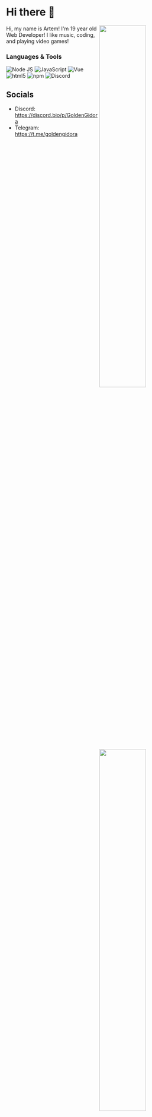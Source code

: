 # Hi there 👋

<img width="50%" align="right" src="https://github-readme-stats.vercel.app/api?username=goldengidora">
<img width="50%" align="right" src="">
Hi, my name is Artem! I'm 19 year old Web Developer! I like music, coding, and playing video games! 

### Languages & Tools
<img alt="Node JS" src="https://img.shields.io/badge/-Node%20JS-43853d?style=flat-square&logo=Node.js&logoColor=white" /> <img alt="JavaScript" src="https://img.shields.io/badge/-JavaScript-edb200?style=flat-square&logo=javascript&logoColor=white" /> <img alt="Vue" src="https://img.shields.io/badge/-Vue-384960?style=flat-square&logo=vue.js&logoColor=white" /> <!--<img alt="Vuetify" src="https://img.shields.io/badge/-Vuetify-1696f5?style=flat-square&logo=vuetify&logoColor=white" />--> <img alt="html5" src="https://img.shields.io/badge/-HTML5-E34F26?style=flat-square&logo=html5&logoColor=white" /> <img alt="npm" src="https://img.shields.io/badge/-NPM-CB3837?style=flat-square&logo=npm&logoColor=white" /> <img alt="Discord" src="https://img.shields.io/badge/-Discord-36393F?style=flat-square&logo=discord&logoColor=white" />

## Socials

* Discord: https://discord.bio/p/GoldenGidora
* Telegram: https://t.me/goldengidora

